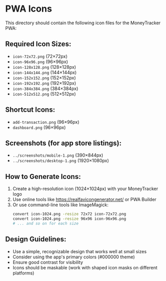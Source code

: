# PWA Icons

This directory should contain the following icon files for the MoneyTracker PWA:

## Required Icon Sizes:
- `icon-72x72.png` (72×72px)
- `icon-96x96.png` (96×96px) 
- `icon-128x128.png` (128×128px)
- `icon-144x144.png` (144×144px)
- `icon-152x152.png` (152×152px)
- `icon-192x192.png` (192×192px)
- `icon-384x384.png` (384×384px)
- `icon-512x512.png` (512×512px)

## Shortcut Icons:
- `add-transaction.png` (96×96px)
- `dashboard.png` (96×96px)

## Screenshots (for app store listings):
- `../screenshots/mobile-1.png` (390×844px)
- `../screenshots/desktop-1.png` (1920×1080px)

## How to Generate Icons:
1. Create a high-resolution icon (1024×1024px) with your MoneyTracker logo
2. Use online tools like https://realfavicongenerator.net/ or PWA Builder
3. Or use command-line tools like ImageMagick:
   ```bash
   convert icon-1024.png -resize 72x72 icon-72x72.png
   convert icon-1024.png -resize 96x96 icon-96x96.png
   # ... and so on for each size
   ```

## Design Guidelines:
- Use a simple, recognizable design that works well at small sizes
- Consider using the app's primary colors (#000000 theme)
- Ensure good contrast for visibility
- Icons should be maskable (work with shaped icon masks on different platforms)